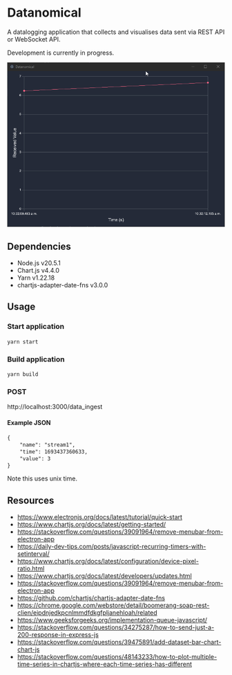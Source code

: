# Datanomical  
A datalogging application that collects and visualises data sent via REST API or WebSocket API.  

Development is currently in progress.  

<img width="600" src="demo.gif" alt="Application Demo">  

## Dependencies  
- Node.js v20.5.1  
- Chart.js v4.4.0  
- Yarn v1.22.18  
- chartjs-adapter-date-fns v3.0.0  

## Usage  

### Start application
``` 
yarn start  
``` 

### Build application
``` 
yarn build  
``` 

### POST
http://localhost:3000/data_ingest  

#### Example JSON  
``` 
{
	"name": "stream1",
	"time": 1693437360633,
	"value": 3
}  
``` 
Note this uses unix time.  

## Resources  
- https://www.electronjs.org/docs/latest/tutorial/quick-start  
- https://www.chartjs.org/docs/latest/getting-started/  
- https://stackoverflow.com/questions/39091964/remove-menubar-from-electron-app  
- https://daily-dev-tips.com/posts/javascript-recurring-timers-with-setinterval/  
- https://www.chartjs.org/docs/latest/configuration/device-pixel-ratio.html  
- https://www.chartjs.org/docs/latest/developers/updates.html  
- https://stackoverflow.com/questions/39091964/remove-menubar-from-electron-app  
- https://github.com/chartjs/chartjs-adapter-date-fns  
- https://chrome.google.com/webstore/detail/boomerang-soap-rest-clien/eipdnjedkpcnlmmdfdkgfpljanehloah/related  
- https://www.geeksforgeeks.org/implementation-queue-javascript/  
- https://stackoverflow.com/questions/34275287/how-to-send-just-a-200-response-in-express-js  
- https://stackoverflow.com/questions/39475891/add-dataset-bar-chart-chart-js  
- https://stackoverflow.com/questions/48143233/how-to-plot-multiple-time-series-in-chartjs-where-each-time-series-has-different  

